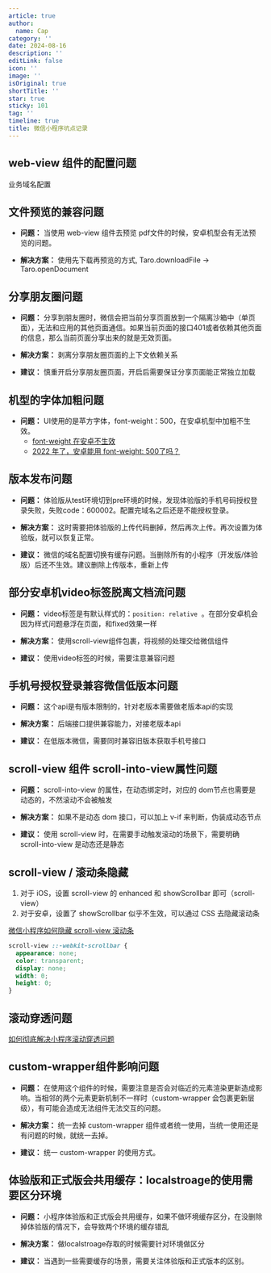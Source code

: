 ```yaml
---
article: true
author:
  name: Cap
category: ''
date: 2024-08-16
description: ''
editLink: false
icon: ''
image: ''
isOriginal: true
shortTitle: ''
star: true
sticky: 101
tag: ''
timeline: true
title: 微信小程序坑点记录
---
```





## web-view 组件的配置问题

业务域名配置

## 文件预览的兼容问题

- **问题：** 当使用 web-view 组件去预览 pdf文件的时候，安卓机型会有无法预览的问题。

- **解决方案：** 使用先下载再预览的方式, Taro.downloadFile → Taro.openDocument

## 分享朋友圈问题

- **问题：** 分享到朋友圈时，微信会把当前分享页面放到一个隔离沙箱中（单页面），无法和应用的其他页面通信。如果当前页面的接口401或者依赖其他页面的信息，那么当前页面分享出来的就是无效页面。

- **解决方案：** 剥离分享朋友圈页面的上下文依赖关系

- **建议：** 慎重开启分享朋友圈页面，开启后需要保证分享页面能正常独立加载

## 机型的字体加粗问题

- **问题：** UI使用的是苹方字体，font-weight：500，在安卓机型中加粗不生效。
  - [font-weight 在安卓不生效](https://developers.weixin.qq.com/community/develop/doc/000686a28a00a05646d71125251000)
  - [2022 年了，安卓能用 font-weight: 500了吗？](https://juejin.cn/post/7056752646283067400)

## 版本发布问题

- **问题：** 体验版从test环境切到pre环境的时候，发现体验版的手机号码授权登录失败，失败code：600002。配置完域名之后还是不能授权登录。

- **解决方案：** 这时需要把体验版的上传代码删掉，然后再次上传。再次设置为体验版，就可以恢复正常。

- **建议：** 微信的域名配置切换有缓存问题。当删除所有的小程序（开发版/体验版）后还不生效。建议删除上传版本，重新上传

## 部分安卓机video标签脱离文档流问题

- **问题：** video标签是有默认样式的：` position: relative `  。在部分安卓机会因为样式问题悬浮在页面，和fixed效果一样

- **解决方案：** 使用scroll-view组件包裹，将视频的处理交给微信组件

- **建议：** 使用video标签的时候，需要注意兼容问题

## 手机号授权登录兼容微信低版本问题

- **问题：** 这个api是有版本限制的，针对老版本需要做老版本api的实现

- **解决方案：** 后端接口提供兼容能力，对接老版本api
- **建议：** 在低版本微信，需要同时兼容旧版本获取手机号接口

## scroll-view 组件 scroll-into-view属性问题

- **问题：** scroll-into-view 的属性，在动态绑定时，对应的 dom节点也需要是动态的，不然滚动不会被触发

- **解决方案：** 如果不是动态 dom 接口，可以加上 v-if 来判断，伪装成动态节点

- **建议：** 使用 scroll-view 时，在需要手动触发滚动的场景下，需要明确 scroll-into-view 是动态还是静态

## scroll-view / 滚动条隐藏

1. 对于 iOS，设置 scroll-view 的 enhanced 和 showScrollbar 即可（scroll-view）
2. 对于安卓，设置了 showScrollbar 似乎不生效，可以通过 CSS 去隐藏滚动条

[微信小程序如何隐藏 scroll-view 滚动条](https://developers.weixin.qq.com/community/develop/doc/00006473cf08f8c29da606b2d56c00)

```css
scroll-view ::-webkit-scrollbar {
  appearance: none;
  color: transparent;
  display: none;
  width: 0;
  height: 0;
}
```

## 滚动穿透问题

[如何彻底解决小程序滚动穿透问题](https://developers.weixin.qq.com/community/develop/article/doc/000886e3d182a8c8d00ca216e5fc13)

## custom-wrapper组件影响问题

- **问题：** 在使用这个组件的时候，需要注意是否会对临近的元素渲染更新造成影响。当相邻的两个元素更新机制不一样时（custom-wrapper 会包裹更新层级），有可能会造成无法组件无法交互的问题。

- **解决方案：** 统一去掉 custom-wrapper 组件或者统一使用，当统一使用还是有问题的时候，就统一去掉。
- **建议：** 统一 custom-wrapper 的使用方式。

## 体验版和正式版会共用缓存：localstroage的使用需要区分环境

- **问题：** 小程序体验版和正式版会共用缓存，如果不做环境缓存区分，在没删除掉体验版的情况下，会导致两个环境的缓存错乱

- **解决方案：** 做localstroage存取的时候需要针对环境做区分
- **建议：** 当遇到一些需要缓存的场景，需要关注体验版和正式版本的区别。
